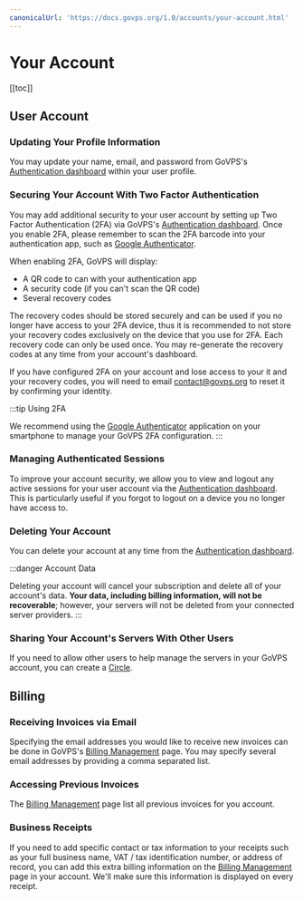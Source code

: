 ```yaml
---
canonicalUrl: 'https://docs.govps.org/1.0/accounts/your-account.html'
---
```

# Your Account

[[toc]]

## User Account

### Updating Your Profile Information

You may update your name, email, and password from GoVPS's [Authentication dashboard](https://govps.org/user-profile/authentication) within your user profile.

### Securing Your Account With Two Factor Authentication

You may add additional security to your user account by setting up Two Factor Authentication (2FA) via GoVPS's [Authentication dashboard](https://govps.org/user-profile/authentication). Once you enable 2FA, please remember to scan the 2FA barcode into your authentication app, such as [Google Authenticator](https://support.google.com/accounts/answer/1066447).

When enabling 2FA, GoVPS will display:

- A QR code to can with your authentication app
- A security code (if you can't scan the QR code)
- Several recovery codes

The recovery codes should be stored securely and can be used if you no longer have access to your 2FA device, thus it is recommended to not store your recovery codes exclusively on the device that you use for 2FA. Each recovery code can only be used once. You may re-generate the recovery codes at any time from your account's dashboard.

If you have configured 2FA on your account and lose access to your it and your recovery codes, you will need to email [contact@govps.org](mailto:contact@govps.org) to reset it by confirming your identity.

:::tip Using 2FA

We recommend using the [Google Authenticator](https://support.google.com/accounts/answer/1066447) application on your smartphone to manage your GoVPS 2FA configuration.
:::

### Managing Authenticated Sessions

To improve your account security, we allow you to view and logout any active sessions for your user account via the [Authentication dashboard](https://govps.org/user-profile/authentication). This is particularly useful if you forgot to logout on a device you no longer have access to.

### Deleting Your Account

You can delete your account at any time from the [Authentication dashboard](https://govps.org/user-profile/authentication).

:::danger Account Data

Deleting your account will cancel your subscription and delete all of your account's data. **Your data, including billing information, will not be recoverable**; however, your servers will not be deleted from your connected server providers.
:::

### Sharing Your Account's Servers With Other Users

If you need to allow other users to help manage the servers in your GoVPS account, you can create a [Circle](/1.0/accounts/circles.html).

## Billing

### Receiving Invoices via Email

Specifying the email addresses you would like to receive new invoices can be done in GoVPS's [Billing Management](https://govps.org/billing) page. You may specify several email addresses by providing a comma separated list.

### Accessing Previous Invoices

The [Billing Management](https://govps.org/billing) page list all previous invoices for you account.

### Business Receipts

If you need to add specific contact or tax information to your receipts such as your full business name, VAT / tax identification number, or address of record, you can add this extra billing information on the [Billing Management](https://govps.org/billing) page in your account. We'll make sure this information is displayed on every receipt.